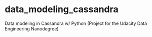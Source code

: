 # data_modeling_cassandra
Data modeling in Cassandra w/ Python (Project for the Udacity Data Engineering Nanodegree)
